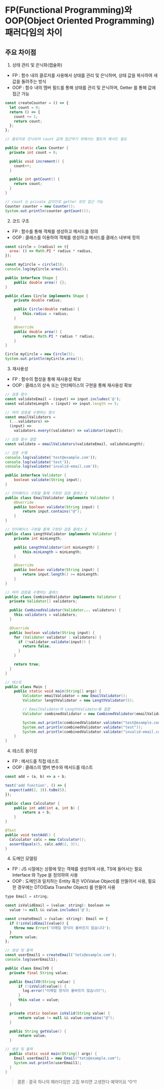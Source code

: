 # FP(Functional Programming)와 OOP(Object Oriented Programming) 패러다임의 차이

## 주요 차이점

1. 상태 관리 및 은닉화(캡슐화)

- FP : 함수 내의 클로저를 사용해서 상태를 관리 및 은닉하며, 상태 값을 복사하여 새 값을 돌려주는 방식
- OOP : 함수 내의 멤버 필드를 통해 상태를 관리 및 은닉하며, Getter 를 통해 값에 접근 가능

```js
const createCounter = () => {
  let count = 0;
  return () => {
    count += 1;
    return count;
  };
};

// 클로저로 은닉되어 count 값에 접근하기 위해서는 별도의 메서드 필요
```

```java
public static class Counter {
  private int count = 0;

  public void increment() {
    count++;
  }

  public int getCount() {
    return count;
  }
}

// count 는 private 값이므로 getter 로만 접근 가능
Counter counter = new Counter();
System.out.println(counter.getCount());
```

2. 코드 구조

- FP : 함수를 통해 객체를 생성하고 메서드를 정의
- OOP : 클래스를 이용하여 객체를 생성하고 메서드를 클래스 내부에 정의

```js
const circle = (radius) => ({
  area: () => Math.PI * radius * radius,
});

const myCircle = circle(5);
console.log(myCircle.area());
```

```java
public interface Shape {
    public double area() {};
}

public class Circle implements Shape {
    private double radius;

    public Circle(double radius) {
        this.radius = radius;
    }

    @Override
    public double area() {
        return Math.PI * radius * radius;
    }
}

Circle myCircle = new Circle(5);
System.out.println(myCircle.area());
```

3. 재사용성

- FP : 함수의 합성을 통해 재사용성 확보
- OOP : 클래스의 상속 또는 인터페이스의 구현을 통해 재사용성 확보

```js
// 검증 함수
const validateEmail = (input) => input.includes('@');
const validateLength = (input) => input.length >= 5;

// 여러 검증을 수행하는 함수
const emailValidators =
  (...validators) =>
  (input) =>
    validators.every((validator) => validator(input));

// 검증 함수 결합
const validate = emailValidators(validateEmail, validateLength);

// 검증 수행
console.log(validate('test@example.com'));
console.log(validate('test'));
console.log(validate('invalid-email.com'));
```

```java
public interface Validator {
    boolean validate(String input);
}

// 인터페이스 구현을 통해 구현된 검증 클래스 2
public class EmailValidator implements Validator {
    @Override
    public boolean validate(String input) {
        return input.contains("@");
    }
}

// 인터페이스 구현을 통해 구현된 검증 클래스 2
public class LengthValidator implements Validator {
    private int minLength;

    public LengthValidator(int minLength) {
        this.minLength = minLength;
    }

    @Override
    public boolean validate(String input) {
        return input.length() >= minLength;
    }
}

// 여러 검증을 수행하는 클래스
public class CombinedValidator implements Validator {
  private Validator[] validators;

  public CombinedValidator(Validator... validators) {
    this.validators = validators;
  }

  @Override
  public boolean validate(String input) {
    for (Validator validator : validators) {
      if (!validator.validate(input)) {
        return false;
      }
    }

    return true;
  }
}

// 테스트
public class Main {
    public static void main(String[] args) {
        Validator emailValidator = new EmailValidator();
        Validator lengthValidator = new LengthValidator(5);

        // EmailValidator와 LengthValidator를 결합
        Validator combinedValidator = new CombinedValidator(emailValidator, lengthValidator);

        System.out.println(combinedValidator.validate("test@example.com"));
        System.out.println(combinedValidator.validate("test"));
        System.out.println(combinedValidator.validate("invalid-email.com"));
    }
}
```

4. 테스트 용이성

- FP : 메서드를 직접 테스트
- OOP : 클래스의 멤버 변수와 메서드를 테스트

```js
const add = (a, b) => a + b;

test('add function', () => {
  expect(add(2, 3)).toBe(5);
});
```

```java
public class Calculator {
    public int add(int a, int b) {
        return a + b;
    }
}

@Test
public void testAdd() {
  Calculator calc = new Calculator();
  assertEquals(5, calc.add(2, 3));
}
```

4. 도메인 모델링

- FP : JS 시절에는 상황에 맞는 객체를 생성하여 사용, TS에 들어서는 필요 Interface 와 Type 을 정의하여 사용
- OOP : 도메인과 일치하는 Entity 혹은 VO(Value Object)를 만들어서 사용, 필요한 경우에는 DTO(Data Transfer Object) 를 만들어 사용

```js
type Email = string;

const isValidEmail = (value: string): boolean =>
  value != null && value.includes('@');

const createEmail = (value: string): Email => {
  if (!isValidEmail(value)) {
    throw new Error('이메일 양식이 올바르지 않습니다');
  }
  return value;
};

// 생성 및 출력
const userEmail1 = createEmail('tetz@example.com');
console.log(userEmail1);
```

```java
public class EmailVO {
  private final String value;

  public EmailVO(String value) {
      if (!isValid(value)) {
        log.error("이메일 양식이 올바르지 않습니다");
      }
      this.value = value;
  }

  private static boolean isValid(String value) {
      return value != null && value.contains("@");
  }

  public String getValue() {
      return value;
  }

// 생성 및 출력
  public static void main(String[] args) {
    Email userEmail1 = new Email("tetz@example.com");
    System.out.println(userEmail1);
  }
}
```

> 결론 : 결국 하나의 패러다임만 고집 부리면 고생한다 예약이요 ^0^!!
